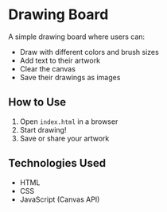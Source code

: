 # Drawing Board   

A simple drawing board where users can:  
- Draw with different colors and brush sizes  
- Add text to their artwork  
- Clear the canvas  
- Save their drawings as images  

## How to Use   
1. Open `index.html` in a browser  
2. Start drawing!   
3. Save or share your artwork  

## Technologies Used 
- HTML  
- CSS  
- JavaScript (Canvas API)  


